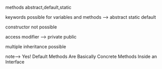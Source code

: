 methods abstract,default,static

keywords possible for variables and methods --> abstract static default

constructor not possible

access modifier --> private public

multiple inheritance possible

note--> Yes! Default Methods Are Basically Concrete Methods Inside an Interface
